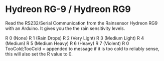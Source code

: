 # Hydreon RG-9 / Hydreon RG9

Read the RS232/Serial Communication from the Rainsensor Hydreon RG9 with an Arduino.
It gives you the the rain sensitivity levels.

R 0 (None)
R 1 (Rain Drops)
R 2 (Very Light)
R 3 (Medium Light)
R 4 (Medium)
R 5 (Medium Heavy)
R 6 (Heavy)
R 7 (Violent)
R 0 TooCold;TooCold = appended to message if it is too cold to reliably sense, this will also set the R value to 0.

